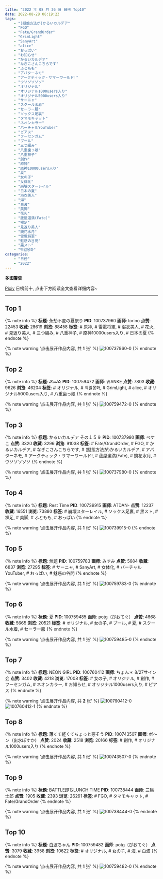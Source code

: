 ```yaml
---
title: "2022 年 08 月 26 日 日榜 Top10"
date: 2022-08-28 06:19:23
tags:
    - "(擬態方法が)かるいカルデア"
    - "FGO"
    - "Fate/GrandOrder"
    - "GrimLight"
    - "SanyArt"
    - "alice"
    - "おっぱい"
    - "お知らせ"
    - "かるいカルデア"
    - "なぎこさんこちらです"
    - "ふともも"
    - "アバターネモ"
    - "アークティック・サマーワールド!"
    - "ウソソソソソ"
    - "オリジナル"
    - "オリジナル1000users入り"
    - "オリジナル5000users入り"
    - "サーニャ"
    - "スクール水着"
    - "セーラー服"
    - "ソックス足裏"
    - "タマモキャット"
    - "ネオンカラー"
    - "バーチャルYouTuber"
    - "ピアス"
    - "フーセンガム"
    - "プール"
    - "三つ編み"
    - "八重歯っ娘"
    - "八重神子"
    - "創作"
    - "原神"
    - "原神10000users入り"
    - "夏"
    - "女の子"
    - "女体化"
    - "崩壊スターレイル"
    - "日本の夏"
    - "浴衣美人"
    - "海"
    - "白波"
    - "美脚"
    - "花火"
    - "蘆屋道満(Fate)"
    - "裸足"
    - "見返り美人"
    - "鏡花水月"
    - "雷電将軍"
    - "魅惑の谷間"
    - "黒スト"
    - "백일몽화"
categories:
    - "日榜"
    - "2022"
---
```


<i class="fa fa-triangle-exclamation"></i>**多图警告**<i class="fa fa-triangle-exclamation"></i>

[Pixiv](https://www.pixiv.net/) 日榜前十, 点击下方阅读全文查看详细内容~

<!-- more -->

---

## Top 1

{% note info %}
**标题**: 永劫不変の夏祭り
**PID**: 100737960 **画师**: torino
**点赞**: 22453 **收藏**: 28619 **浏览**: 88458
**标签**: # 原神, # 雷電将軍, # 浴衣美人, # 花火, # 見返り美人, # 三つ編み, # 八重神子, # 原神10000users入り, # 日本の夏
{% endnote %}

{% note warning '点击展开作品内容, 共 **1** 张' %}
![100737960-0](https://i.pixiv.re/img-original/img/2022/08/25/00/00/10/100737960_p0.jpg)
{% endnote %}

## Top 2

{% note info %}
**标题**: 𝓢𝓶𝓲𝓵𝓮
**PID**: 100759472 **画师**: ￦ANKE
**点赞**: 7803 **收藏**: 9626 **浏览**: 46204
**标签**: # オリジナル, # 백일몽화, # GrimLight, # alice, # オリジナル5000users入り, # 八重歯っ娘
{% endnote %}

{% note warning '点击展开作品内容, 共 **1** 张' %}
![100759472-0](https://i.pixiv.re/img-original/img/2022/08/26/00/00/04/100759472_p0.jpg)
{% endnote %}

## Top 3

{% note info %}
**标题**: かるいカルデア その１５９
**PID**: 100737980 **画师**: ペケこ
**点赞**: 3320 **收藏**: 3296 **浏览**: 91038
**标签**: # Fate/GrandOrder, # FGO, # かるいカルデア, # なぎこさんこちらです, # (擬態方法が)かるいカルデア, # アバターネモ, # アークティック・サマーワールド!, # 蘆屋道満(Fate), # 鏡花水月, # ウソソソソソ
{% endnote %}

{% note warning '点击展开作品内容, 共 **1** 张' %}
![100737980-0](https://i.pixiv.re/img-original/img/2022/08/25/00/00/14/100737980_p0.png)
{% endnote %}

## Top 4

{% note info %}
**标题**: Rest Time
**PID**: 100739915 **画师**: ATDAN-
**点赞**: 12237 **收藏**: 16551 **浏览**: 73880
**标签**: # 崩壊スターレイル, # ソックス足裏, # 黒スト, # 裸足, # 美脚, # ふともも, # おっぱい
{% endnote %}

{% note warning '点击展开作品内容, 共 **1** 张' %}
![100739915-0](https://i.pixiv.re/img-original/img/2022/08/25/01/17/34/100739915_p0.jpg)
{% endnote %}

## Top 5

{% note info %}
**标题**: 無題
**PID**: 100759783 **画师**: みすみ
**点赞**: 5684 **收藏**: 6837 **浏览**: 27295
**标签**: # サーニャ, # SanyArt, # 女体化, # バーチャルYouTuber, # おっぱい, # 魅惑の谷間
{% endnote %}

{% note warning '点击展开作品内容, 共 **1** 张' %}
![100759783-0](https://i.pixiv.re/img-original/img/2022/08/26/00/03/33/100759783_p0.png)
{% endnote %}

## Top 6

{% note info %}
**标题**: 夏
**PID**: 100759485 **画师**: potg（ぴおてぐ）
**点赞**: 4668 **收藏**: 5665 **浏览**: 20521
**标签**: # オリジナル, # 女の子, # プール, # 夏, # スクール水着, # セーラー服
{% endnote %}

{% note warning '点击展开作品内容, 共 **1** 张' %}
![100759485-0](https://i.pixiv.re/img-original/img/2022/08/26/00/00/05/100759485_p0.jpg)
{% endnote %}

## Top 7

{% note info %}
**标题**: NEON GIRL
**PID**: 100760412 **画师**: ちょん＊ 8/27サイン会
**点赞**: 3402 **收藏**: 4218 **浏览**: 17008
**标签**: # 女の子, # オリジナル, # 創作, # フーセンガム, # ネオンカラー, # お知らせ, # オリジナル1000users入り, # ピアス
{% endnote %}

{% note warning '点击展开作品内容, 共 **2** 张' %}
![100760412-0](https://i.pixiv.re/img-original/img/2022/08/26/00/24/56/100760412_p0.png)
![100760412-1](https://i.pixiv.re/img-original/img/2022/08/26/00/24/56/100760412_p1.png)
{% endnote %}

## Top 8

{% note info %}
**标题**: 薄くて軽くてちょっと悪そう
**PID**: 100743507 **画师**: ポ～ン（出水ぽすか）
**点赞**: 2024 **收藏**: 2518 **浏览**: 20166
**标签**: # 創作, # オリジナル1000users入り
{% endnote %}

{% note warning '点击展开作品内容, 共 **1** 张' %}
![100743507-0](https://i.pixiv.re/img-original/img/2022/08/25/07/30/01/100743507_p0.jpg)
{% endnote %}

## Top 9

{% note info %}
**标题**: BATTLE即ちLUNCH TIME
**PID**: 100738444 **画师**: 三輪士郎
**点赞**: 1905 **收藏**: 2393 **浏览**: 26291
**标签**: # FGO, # タマモキャット, # Fate/GrandOrder
{% endnote %}

{% note warning '点击展开作品内容, 共 **1** 张' %}
![100738444-0](https://i.pixiv.re/img-original/img/2022/08/25/00/12/09/100738444_p0.jpg)
{% endnote %}

## Top 10

{% note info %}
**标题**: 白波ちゃん
**PID**: 100759482 **画师**: potg（ぴおてぐ）
**点赞**: 3079 **收藏**: 3958 **浏览**: 10622
**标签**: # オリジナル, # 女の子, # 海, # 白波
{% endnote %}

{% note warning '点击展开作品内容, 共 **1** 张' %}
![100759482-0](https://i.pixiv.re/img-original/img/2022/08/26/00/00/05/100759482_p0.jpg)
{% endnote %}
